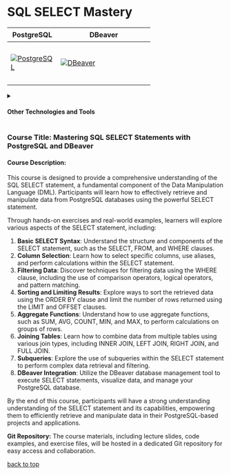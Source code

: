 <a id="title"></a>

# SQL SELECT Mastery

<table>
  <thead>
    <tr>
      <th height=33 width=100>PostgreSQL</th>
      <th height=33 width=100>DBeaver</th>
    </tr>
  </thead>
  <tbody>
    <tr>
      <td height=100 width=100>
        <a href=https://www.postgresql.org/docs/>
          <img src=https://github.com/AndriiKot/SQL_SELECT_Mastery/blob/main/icons/svg/postgresql.svg alt=PostgreSQL>
        </a>
      </td>
      <td height=100 width=200>
        <a href=https://dbeaver.com/docs/dbeaver/>
          <img src=https://github.com/AndriiKot/SQL_SELECT_Mastery/blob/main/icons/svg/dbeaver.svg alt=DBeaver>
        </a>
      </td>
    </tr>
  </tbody>
</table>

<details>
  <summary>
    <h4>Other Technologies and Tools</h4>
  </summary>
  <table>
    <thead>
      <tr>
        <th height=33 width=100>NodeJS</th>
        <th height=33 width=100>Jest</th>
        <th height=33 width=100>Git hooks</th>
        <th height=33 width=100>GitHub Actions</th>
        <th height=33 width=100>FarManager</th>
        <th height=33 width=100>VS Code</th>
      </tr>
    </thead>
    <tbody>
        <tr></tr>
          <td height=100 width=100>
            <a href=https://nodejs.org/en/>
              <img src=https://github.com/AndriiKot/SQL_SELECT_Mastery/blob/main/icons/svg/nodejs.svg alt=NodeJS>
            </a>
          </td>
          <td height=100 width=100>
            <a href=https://jestjs.io/>
              <img src=https://github.com/AndriiKot/SQL_SELECT_Mastery/blob/main/icons/svg/jest.svg alt=Jest>
            </a>
          </td>
          <td height=100 width=100>
            <a href=https://git-scm.com/docs/git-hook>
              <img src=https://github.com/AndriiKot/SQL_SELECT_Mastery/blob/main/icons/svg/githooks.svg alt="Git hooks">
            </a>
          </td>
          <td height=100 width=100>
            <a href=https://github.com/features/actions/>
              <img src=https://github.com/AndriiKot/SQL_SELECT_Mastery/blob/main/icons/svg/githubactionsdarkstheme.svg alt="GitHub Actions">
            </a>
          </td>
          <td height=100 width=100>
            <a href=https://farmanager.com/index.php?l=en>
              <img src=https://github.com/AndriiKot/SQL_SELECT_Mastery/blob/main/icons/svg/farmanager.svg alt="FarManager">
            </a>
          </td>
          <td height=100 width=100>
            <a href=https://code.visualstudio.com/ target="_blank">
              <img src=https://github.com/AndriiKot/SQL_SELECT_Mastery/blob/main/icons/svg/visual-studio-code.svg alt="VS Code">
            </a>
          </td>
    </tbody>
  </table>
</details>

### Course Title: Mastering SQL SELECT Statements with PostgreSQL and DBeaver

#### Course Description:

This course is designed to provide a comprehensive understanding of the SQL SELECT statement, a fundamental component of the Data Manipulation Language (DML). Participants will learn how to effectively retrieve and manipulate data from PostgreSQL databases using the powerful SELECT statement.

Through hands-on exercises and real-world examples, learners will explore various aspects of the SELECT statement, including:

1. **Basic SELECT Syntax**: Understand the structure and components of the SELECT statement, such as the SELECT, FROM, and WHERE clauses.
2. **Column Selection**: Learn how to select specific columns, use aliases, and perform calculations within the SELECT statement.
3. **Filtering Data**: Discover techniques for filtering data using the WHERE clause, including the use of comparison operators, logical operators, and pattern matching.
4. **Sorting and Limiting Results**: Explore ways to sort the retrieved data using the ORDER BY clause and limit the number of rows returned using the LIMIT and OFFSET clauses.
5. **Aggregate Functions**: Understand how to use aggregate functions, such as SUM, AVG, COUNT, MIN, and MAX, to perform calculations on groups of rows.
6. **Joining Tables**: Learn how to combine data from multiple tables using various join types, including INNER JOIN, LEFT JOIN, RIGHT JOIN, and FULL JOIN.
7. **Subqueries**: Explore the use of subqueries within the SELECT statement to perform complex data retrieval and filtering.
8. **DBeaver Integration**: Utilize the DBeaver database management tool to execute SELECT statements, visualize data, and manage your PostgreSQL database.

By the end of this course, participants will have a strong understanding understanding of the SELECT statement and its capabilities, empowering them to efficiently retrieve and manipulate data in their PostgreSQL-based projects and applications.

**Git Repository:**
The course materials, including lecture slides, code examples, and exercise files, will be hosted in a dedicated Git repository for easy access and collaboration.

[back to top](#title)

